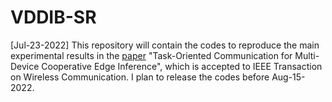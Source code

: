 # VDDIB-SR

[Jul-23-2022] This repository will contain the codes to reproduce the main experimental results in the [paper](https://ieeexplore.ieee.org/stamp/stamp.jsp?tp=&arnumber=9837474) "Task-Oriented Communication for Multi-Device Cooperative Edge Inference", which is accepted to IEEE Transaction on Wireless Communication. I plan to release the codes before Aug-15-2022.



